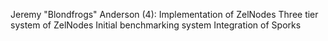 Jeremy "Blondfrogs" Anderson (4):
      Implementation of ZelNodes
      Three tier system of ZelNodes
      Initial benchmarking system
      Integration of Sporks
